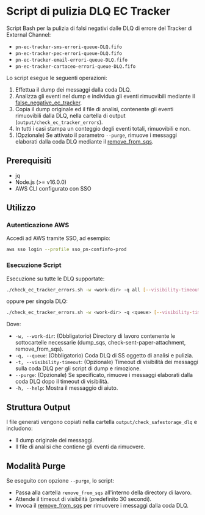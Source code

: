 # Script di pulizia DLQ EC Tracker

Script Bash per la pulizia di falsi negativi dalle DLQ di errore del Tracker di External Channel:

- `pn-ec-tracker-sms-errori-queue-DLQ.fifo`
- `pn-ec-tracker-pec-errori-queue-DLQ.fifo`
- `pn-ec-tracker-email-errori-queue-DLQ.fifo`
- `pn-ec-tracker-cartaceo-errori-queue-DLQ.fifo`
  
Lo script esegue le seguenti operazioni:

1. Effettua il dump dei messaggi dalla coda DLQ.
2. Analizza gli eventi nel dump e individua gli eventi rimuovibili mediante il [false_negative_ec_tracker](https://github.com/pagopa/pn-troubleshooting/tree/main/false_negative_ec_tracker).
3. Copia il dump originale ed il file di analisi, contenente gli eventi rimuovibili dalla DLQ, nella cartella di output (`output/check_ec_tracker_errors`).
4. In tutti i casi stampa un conteggio degli eventi totali, rimuovibili e non.
5. (Opzionale) Se attivato il parametro `--purge`, rimuove i messaggi elaborati dalla coda DLQ mediante il [remove_from_sqs](https://github.com/pagopa/pn-troubleshooting/tree/main/remove_from_sqs).

## Prerequisiti

- jq
- Node.js (>= v16.0.0)
- AWS CLI configurato con SSO

## Utilizzo

### Autenticazione AWS

Accedi ad AWS tramite SSO, ad esempio:

```bash
aws sso login --profile sso_pn-confinfo-prod
```

### Esecuzione Script

Esecuzione su tutte le DLQ supportate:

```bash
./check_ec_tracker_errors.sh -w <work-dir> -q all [--visibility-timeout] [--purge]
```

oppure per singola DLQ:

```bash
./check_ec_tracker_errors.sh -w <work-dir> -q <queue> [--visibility-timeout] [--purge]
```

Dove:

- `-w, --work-dir`: (Obbligatorio) Directory di lavoro contenente le sottocartelle necessarie (dump_sqs, check-sent-paper-attachment, remove_from_sqs).
- `-q, --queue`: (Obbligatorio) Coda DLQ di SS oggetto di analisi e pulizia.
- `-t, --visibility-timeout`: (Opzionale) Timeout di visibilità dei messaggi sulla coda DLQ per gli script di dump e rimozione.
- `--purge`: (Opzionale) Se specificato, rimuove i messaggi elaborati dalla coda DLQ dopo il timeout di visibilità.
- `-h, --help`: Mostra il messaggio di aiuto.

## Struttura Output

I file generati vengono copiati nella cartella `output/check_safestorage_dlq` e includono:

- Il dump originale dei messaggi.
- Il file di analisi che contiene gli eventi da rimuovere.

## Modalità Purge

Se eseguito con opzione `--purge`, lo script:

- Passa alla cartella `remove_from_sqs` all'interno della directory di lavoro.
- Attende il timeout di visibilità (predefinito 30 secondi).
- Invoca il [remove_from_sqs](https://github.com/pagopa/pn-troubleshooting/tree/main/remove_from_sqs) per rimuovere i messaggi dalla coda DLQ.
